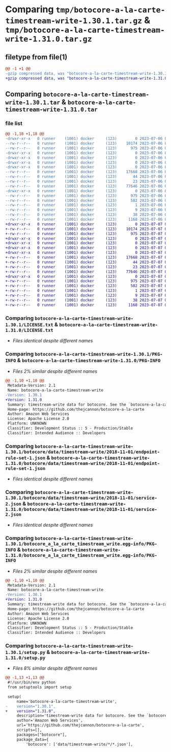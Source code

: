 # Comparing `tmp/botocore-a-la-carte-timestream-write-1.30.1.tar.gz` & `tmp/botocore-a-la-carte-timestream-write-1.31.0.tar.gz`

## filetype from file(1)

```diff
@@ -1 +1 @@
-gzip compressed data, was "botocore-a-la-carte-timestream-write-1.30.1.tar", last modified: Thu Jul  6 01:45:29 2023, max compression
+gzip compressed data, was "botocore-a-la-carte-timestream-write-1.31.0.tar", last modified: Fri Jul  7 01:44:23 2023, max compression
```

## Comparing `botocore-a-la-carte-timestream-write-1.30.1.tar` & `botocore-a-la-carte-timestream-write-1.31.0.tar`

### file list

```diff
@@ -1,18 +1,18 @@
-drwxr-xr-x   0 runner    (1001) docker     (123)        0 2023-07-06 01:45:29.903189 botocore-a-la-carte-timestream-write-1.30.1/
--rw-r--r--   0 runner    (1001) docker     (123)    10174 2023-07-06 01:45:29.000000 botocore-a-la-carte-timestream-write-1.30.1/LICENSE.txt
--rw-r--r--   0 runner    (1001) docker     (123)      975 2023-07-06 01:45:29.903189 botocore-a-la-carte-timestream-write-1.30.1/PKG-INFO
-drwxr-xr-x   0 runner    (1001) docker     (123)        0 2023-07-06 01:45:29.903189 botocore-a-la-carte-timestream-write-1.30.1/botocore/
-drwxr-xr-x   0 runner    (1001) docker     (123)        0 2023-07-06 01:45:29.903189 botocore-a-la-carte-timestream-write-1.30.1/botocore/data/
-drwxr-xr-x   0 runner    (1001) docker     (123)        0 2023-07-06 01:45:29.903189 botocore-a-la-carte-timestream-write-1.30.1/botocore/data/timestream-write/
-drwxr-xr-x   0 runner    (1001) docker     (123)        0 2023-07-06 01:45:29.903189 botocore-a-la-carte-timestream-write-1.30.1/botocore/data/timestream-write/2018-11-01/
--rw-r--r--   0 runner    (1001) docker     (123)    17668 2023-07-06 01:44:40.000000 botocore-a-la-carte-timestream-write-1.30.1/botocore/data/timestream-write/2018-11-01/endpoint-rule-set-1.json
--rw-r--r--   0 runner    (1001) docker     (123)       44 2023-07-06 01:44:40.000000 botocore-a-la-carte-timestream-write-1.30.1/botocore/data/timestream-write/2018-11-01/examples-1.json
--rw-r--r--   0 runner    (1001) docker     (123)       23 2023-07-06 01:44:40.000000 botocore-a-la-carte-timestream-write-1.30.1/botocore/data/timestream-write/2018-11-01/paginators-1.json
--rw-r--r--   0 runner    (1001) docker     (123)    77646 2023-07-06 01:44:40.000000 botocore-a-la-carte-timestream-write-1.30.1/botocore/data/timestream-write/2018-11-01/service-2.json
-drwxr-xr-x   0 runner    (1001) docker     (123)        0 2023-07-06 01:45:29.903189 botocore-a-la-carte-timestream-write-1.30.1/botocore_a_la_carte_timestream_write.egg-info/
--rw-r--r--   0 runner    (1001) docker     (123)      975 2023-07-06 01:45:29.000000 botocore-a-la-carte-timestream-write-1.30.1/botocore_a_la_carte_timestream_write.egg-info/PKG-INFO
--rw-r--r--   0 runner    (1001) docker     (123)      502 2023-07-06 01:45:29.000000 botocore-a-la-carte-timestream-write-1.30.1/botocore_a_la_carte_timestream_write.egg-info/SOURCES.txt
--rw-r--r--   0 runner    (1001) docker     (123)        1 2023-07-06 01:45:29.000000 botocore-a-la-carte-timestream-write-1.30.1/botocore_a_la_carte_timestream_write.egg-info/dependency_links.txt
--rw-r--r--   0 runner    (1001) docker     (123)        9 2023-07-06 01:45:29.000000 botocore-a-la-carte-timestream-write-1.30.1/botocore_a_la_carte_timestream_write.egg-info/top_level.txt
--rw-r--r--   0 runner    (1001) docker     (123)       38 2023-07-06 01:45:29.903189 botocore-a-la-carte-timestream-write-1.30.1/setup.cfg
--rw-r--r--   0 runner    (1001) docker     (123)     1168 2023-07-06 01:45:29.000000 botocore-a-la-carte-timestream-write-1.30.1/setup.py
+drwxr-xr-x   0 runner    (1001) docker     (123)        0 2023-07-07 01:44:23.135716 botocore-a-la-carte-timestream-write-1.31.0/
+-rw-r--r--   0 runner    (1001) docker     (123)    10174 2023-07-07 01:44:22.000000 botocore-a-la-carte-timestream-write-1.31.0/LICENSE.txt
+-rw-r--r--   0 runner    (1001) docker     (123)      975 2023-07-07 01:44:23.135716 botocore-a-la-carte-timestream-write-1.31.0/PKG-INFO
+drwxr-xr-x   0 runner    (1001) docker     (123)        0 2023-07-07 01:44:23.131716 botocore-a-la-carte-timestream-write-1.31.0/botocore/
+drwxr-xr-x   0 runner    (1001) docker     (123)        0 2023-07-07 01:44:23.131716 botocore-a-la-carte-timestream-write-1.31.0/botocore/data/
+drwxr-xr-x   0 runner    (1001) docker     (123)        0 2023-07-07 01:44:23.131716 botocore-a-la-carte-timestream-write-1.31.0/botocore/data/timestream-write/
+drwxr-xr-x   0 runner    (1001) docker     (123)        0 2023-07-07 01:44:23.131716 botocore-a-la-carte-timestream-write-1.31.0/botocore/data/timestream-write/2018-11-01/
+-rw-r--r--   0 runner    (1001) docker     (123)    17668 2023-07-07 01:43:28.000000 botocore-a-la-carte-timestream-write-1.31.0/botocore/data/timestream-write/2018-11-01/endpoint-rule-set-1.json
+-rw-r--r--   0 runner    (1001) docker     (123)       44 2023-07-07 01:43:28.000000 botocore-a-la-carte-timestream-write-1.31.0/botocore/data/timestream-write/2018-11-01/examples-1.json
+-rw-r--r--   0 runner    (1001) docker     (123)       23 2023-07-07 01:43:28.000000 botocore-a-la-carte-timestream-write-1.31.0/botocore/data/timestream-write/2018-11-01/paginators-1.json
+-rw-r--r--   0 runner    (1001) docker     (123)    77646 2023-07-07 01:43:28.000000 botocore-a-la-carte-timestream-write-1.31.0/botocore/data/timestream-write/2018-11-01/service-2.json
+drwxr-xr-x   0 runner    (1001) docker     (123)        0 2023-07-07 01:44:23.135716 botocore-a-la-carte-timestream-write-1.31.0/botocore_a_la_carte_timestream_write.egg-info/
+-rw-r--r--   0 runner    (1001) docker     (123)      975 2023-07-07 01:44:23.000000 botocore-a-la-carte-timestream-write-1.31.0/botocore_a_la_carte_timestream_write.egg-info/PKG-INFO
+-rw-r--r--   0 runner    (1001) docker     (123)      502 2023-07-07 01:44:23.000000 botocore-a-la-carte-timestream-write-1.31.0/botocore_a_la_carte_timestream_write.egg-info/SOURCES.txt
+-rw-r--r--   0 runner    (1001) docker     (123)        1 2023-07-07 01:44:23.000000 botocore-a-la-carte-timestream-write-1.31.0/botocore_a_la_carte_timestream_write.egg-info/dependency_links.txt
+-rw-r--r--   0 runner    (1001) docker     (123)        9 2023-07-07 01:44:23.000000 botocore-a-la-carte-timestream-write-1.31.0/botocore_a_la_carte_timestream_write.egg-info/top_level.txt
+-rw-r--r--   0 runner    (1001) docker     (123)       38 2023-07-07 01:44:23.135716 botocore-a-la-carte-timestream-write-1.31.0/setup.cfg
+-rw-r--r--   0 runner    (1001) docker     (123)     1168 2023-07-07 01:44:22.000000 botocore-a-la-carte-timestream-write-1.31.0/setup.py
```

### Comparing `botocore-a-la-carte-timestream-write-1.30.1/LICENSE.txt` & `botocore-a-la-carte-timestream-write-1.31.0/LICENSE.txt`

 * *Files identical despite different names*

### Comparing `botocore-a-la-carte-timestream-write-1.30.1/PKG-INFO` & `botocore-a-la-carte-timestream-write-1.31.0/PKG-INFO`

 * *Files 2% similar despite different names*

```diff
@@ -1,10 +1,10 @@
 Metadata-Version: 2.1
 Name: botocore-a-la-carte-timestream-write
-Version: 1.30.1
+Version: 1.31.0
 Summary: timestream-write data for botocore. See the `botocore-a-la-carte` package for more info.
 Home-page: https://github.com/thejcannon/botocore-a-la-carte
 Author: Amazon Web Services
 License: Apache License 2.0
 Platform: UNKNOWN
 Classifier: Development Status :: 5 - Production/Stable
 Classifier: Intended Audience :: Developers
```

### Comparing `botocore-a-la-carte-timestream-write-1.30.1/botocore/data/timestream-write/2018-11-01/endpoint-rule-set-1.json` & `botocore-a-la-carte-timestream-write-1.31.0/botocore/data/timestream-write/2018-11-01/endpoint-rule-set-1.json`

 * *Files identical despite different names*

### Comparing `botocore-a-la-carte-timestream-write-1.30.1/botocore/data/timestream-write/2018-11-01/service-2.json` & `botocore-a-la-carte-timestream-write-1.31.0/botocore/data/timestream-write/2018-11-01/service-2.json`

 * *Files identical despite different names*

### Comparing `botocore-a-la-carte-timestream-write-1.30.1/botocore_a_la_carte_timestream_write.egg-info/PKG-INFO` & `botocore-a-la-carte-timestream-write-1.31.0/botocore_a_la_carte_timestream_write.egg-info/PKG-INFO`

 * *Files 2% similar despite different names*

```diff
@@ -1,10 +1,10 @@
 Metadata-Version: 2.1
 Name: botocore-a-la-carte-timestream-write
-Version: 1.30.1
+Version: 1.31.0
 Summary: timestream-write data for botocore. See the `botocore-a-la-carte` package for more info.
 Home-page: https://github.com/thejcannon/botocore-a-la-carte
 Author: Amazon Web Services
 License: Apache License 2.0
 Platform: UNKNOWN
 Classifier: Development Status :: 5 - Production/Stable
 Classifier: Intended Audience :: Developers
```

### Comparing `botocore-a-la-carte-timestream-write-1.30.1/setup.py` & `botocore-a-la-carte-timestream-write-1.31.0/setup.py`

 * *Files 8% similar despite different names*

```diff
@@ -1,13 +1,13 @@
 #!/usr/bin/env python
 from setuptools import setup
 
 setup(
     name='botocore-a-la-carte-timestream-write',
-    version="1.30.1",
+    version="1.31.0",
     description='timestream-write data for botocore. See the `botocore-a-la-carte` package for more info.',
     author='Amazon Web Services',
     url='https://github.com/thejcannon/botocore-a-la-carte',
     scripts=[],
     packages=["botocore"],
     package_data={
         'botocore': ['data/timestream-write/*/*.json'],
```

